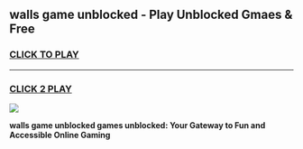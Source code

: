 
## walls game unblocked - Play Unblocked Gmaes & Free
<h3>
<a href="https://news.freeplayer.one?title=walls_game_unblocked&ref=23F">CLICK TO PLAY</a></h3>
<hr>

<h3>
<a href="https://news.freeplayer.one?title=walls_game_unblocked&ref=23F">CLICK 2 PLAY</a>
  
</h3>

<a href="https://news.freeplayer.one?title=walls_game_unblocked&ref=23F/"><img src="https://clearcache.store/games.png"></a>


**walls game unblocked games unblocked: Your Gateway to Fun and Accessible Online Gaming**
